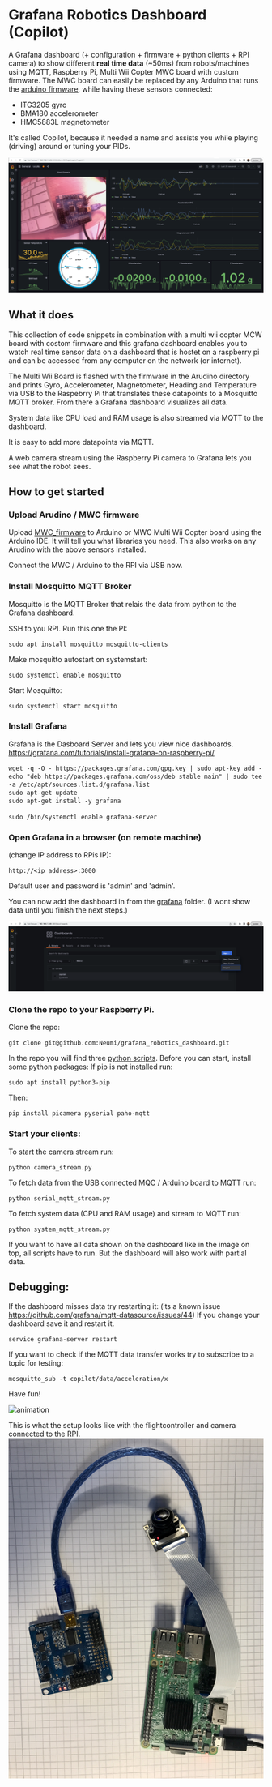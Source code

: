 # Grafana Robotics Dashboard (Copilot)
A Grafana dashboard (+ configuration + firmware + python clients + RPI camera) to show different <b>real time data</b> (~50ms) from robots/machines using MQTT, Raspberry Pi, Multi Wii Copter MWC board with custom firmware.
The MWC board can easily be replaced by any Arduino that runs the [arduino firmware](arduino), while having these sensors connected:
- ITG3205 gyro
- BMA180 accelerometer
- HMC5883L magnetometer

It's called Copilot, because it needed a name and assists you while playing (driving) around or tuning your PIDs.

<img alt="import_grafana" src="/images/dashboard.png">


## What it does
This collection of code snippets in combination with a multi wii copter MCW board with costom firmware and this grafana dashboard enables you to watch real time sensor data on a dashboard that is hostet on a raspberry pi and can be accessed from any computer on the network (or internet).

The Multi Wii Board is flashed with the firmware in the Arudino directory and prints Gyro, Accelerometer, Magnetometer, Heading and Temperature via USB to the Raspebrry Pi that translates these datapoints to a Mosquitto MQTT broker. From there a Grafana dashboard visualizes all data.

System data like CPU load and RAM usage is also streamed via MQTT to the dashboard.

It is easy to add more datapoints via MQTT.

A web camera stream using the Raspberry Pi camera to Grafana lets you see what the robot sees.

## How to get started
### Upload Arudino / MWC firmware
Upload [MWC_firmware](arduino/MWC_firmware) to Arduino or MWC Multi Wii Copter board using the Arduino IDE. It will tell you what libraries you need. This also works on any Arudino with the above sensors installed.

Connect the MWC / Arduino to the RPI via USB now.



### Install Mosquitto MQTT Broker
Mosquitto is the MQTT Broker that relais the data from python to the Grafana dashboard.

SSH to you RPI. Run this one the PI:
```$ 
sudo apt install mosquitto mosquitto-clients
```
Make mosquitto autostart on systemstart:
```$ 
sudo systemctl enable mosquitto
```
Start Mosquitto:
```$ 
sudo systemctl start mosquitto
```


### Install Grafana
Grafana is the Dasboard Server and lets you view nice dashboards.
https://grafana.com/tutorials/install-grafana-on-raspberry-pi/
```$ 
wget -q -O - https://packages.grafana.com/gpg.key | sudo apt-key add -
echo "deb https://packages.grafana.com/oss/deb stable main" | sudo tee -a /etc/apt/sources.list.d/grafana.list
sudo apt-get update
sudo apt-get install -y grafana

sudo /bin/systemctl enable grafana-server
```

### Open Grafana in a browser (on remote machine)
(change IP address to RPis IP):
```$ 
http://<ip address>:3000
```
Default user and password is 'admin' and 'admin'.

You can now add the dashboard in from the [grafana](grafana) folder. (I wont show data until you finish the next steps.)

<img alt="import_grafana" src="/images/import_grafana.png">


### Clone the repo to your Raspberry Pi. 
Clone the repo:
```$ 
git clone git@github.com:Neumi/grafana_robotics_dashboard.git
```
In the repo you will find three [python scripts](python).
Before you can start, install some python packages:
If pip is not installed run:
```$ 
sudo apt install python3-pip
```
Then:
```$ 
pip install picamera pyserial paho-mqtt
```



### Start your clients:

To start the camera stream run:
```$ 
python camera_stream.py
```

To fetch data from the USB connected MQC / Arduino board to MQTT run:
```$ 
python serial_mqtt_stream.py
```

To fetch system data (CPU and RAM usage) and stream to MQTT run:
```$ 
python system_mqtt_stream.py
```

If you want to have all data shown on the dashboard like in the image on top, all scripts have to run. But the dashboard will also work with partial data.


## Debugging:
If the dashboard misses data try restarting it: (its a known issue https://github.com/grafana/mqtt-datasource/issues/44)
If you change your dashboard save it and restart it.
```$ 
service grafana-server restart
```

If you want to check if the MQTT data transfer works try to subscribe to a topic for testing:
```$ 
mosquitto_sub -t copilot/data/acceleration/x
```


Have fun!

<img alt="animation" src="/images/animation.gif">

This is what the setup looks like with the flightcontroller and camera connected to the RPI.
<img alt="setup" src="/images/setup.jpg">


